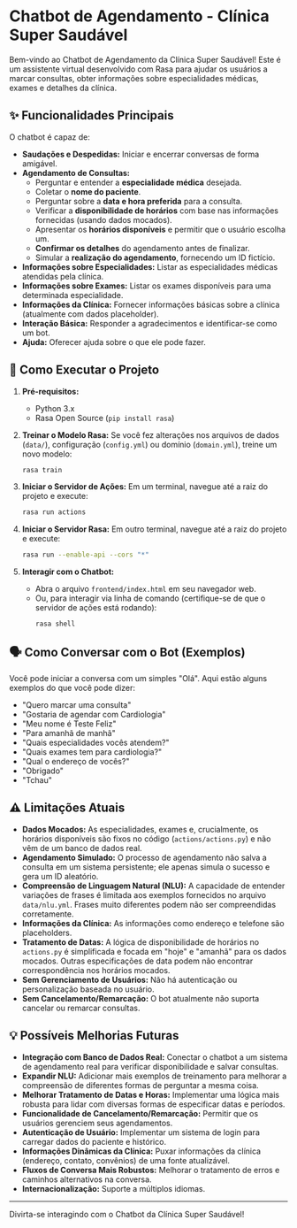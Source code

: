 # Chatbot de Agendamento - Clínica Super Saudável

Bem-vindo ao Chatbot de Agendamento da Clínica Super Saudável! Este é um assistente virtual desenvolvido com Rasa para ajudar os usuários a marcar consultas, obter informações sobre especialidades médicas, exames e detalhes da clínica.

## ✨ Funcionalidades Principais

O chatbot é capaz de:

* **Saudações e Despedidas:** Iniciar e encerrar conversas de forma amigável.
* **Agendamento de Consultas:**
    * Perguntar e entender a **especialidade médica** desejada.
    * Coletar o **nome do paciente**.
    * Perguntar sobre a **data e hora preferida** para a consulta.
    * Verificar a **disponibilidade de horários** com base nas informações fornecidas (usando dados mocados).
    * Apresentar os **horários disponíveis** e permitir que o usuário escolha um.
    * **Confirmar os detalhes** do agendamento antes de finalizar.
    * Simular a **realização do agendamento**, fornecendo um ID fictício.
* **Informações sobre Especialidades:** Listar as especialidades médicas atendidas pela clínica.
* **Informações sobre Exames:** Listar os exames disponíveis para uma determinada especialidade.
* **Informações da Clínica:** Fornecer informações básicas sobre a clínica (atualmente com dados placeholder).
* **Interação Básica:** Responder a agradecimentos e identificar-se como um bot.
* **Ajuda:** Oferecer ajuda sobre o que ele pode fazer.

## 🚀 Como Executar o Projeto

1.  **Pré-requisitos:**
    * Python 3.x
    * Rasa Open Source (`pip install rasa`)

2.  **Treinar o Modelo Rasa:**
    Se você fez alterações nos arquivos de dados (`data/`), configuração (`config.yml`) ou domínio (`domain.yml`), treine um novo modelo:
    ```bash
    rasa train
    ```

3.  **Iniciar o Servidor de Ações:**
    Em um terminal, navegue até a raiz do projeto e execute:
    ```bash
    rasa run actions
    ```

4.  **Iniciar o Servidor Rasa:**
    Em outro terminal, navegue até a raiz do projeto e execute:
    ```bash
    rasa run --enable-api --cors "*"
    ```

5.  **Interagir com o Chatbot:**
    * Abra o arquivo `frontend/index.html` em seu navegador web.
    * Ou, para interagir via linha de comando (certifique-se de que o servidor de ações está rodando):
        ```bash
        rasa shell
        ```

## 🗣️ Como Conversar com o Bot (Exemplos)

Você pode iniciar a conversa com um simples "Olá". Aqui estão alguns exemplos do que você pode dizer:

* "Quero marcar uma consulta"
* "Gostaria de agendar com Cardiologia"
* "Meu nome é Teste Feliz"
* "Para amanhã de manhã"
* "Quais especialidades vocês atendem?"
* "Quais exames tem para cardiologia?"
* "Qual o endereço de vocês?"
* "Obrigado"
* "Tchau"

## ⚠️ Limitações Atuais

* **Dados Mocados:** As especialidades, exames e, crucialmente, os horários disponíveis são fixos no código (`actions/actions.py`) e não vêm de um banco de dados real.
* **Agendamento Simulado:** O processo de agendamento não salva a consulta em um sistema persistente; ele apenas simula o sucesso e gera um ID aleatório.
* **Compreensão de Linguagem Natural (NLU):** A capacidade de entender variações de frases é limitada aos exemplos fornecidos no arquivo `data/nlu.yml`. Frases muito diferentes podem não ser compreendidas corretamente.
* **Informações da Clínica:** As informações como endereço e telefone são placeholders.
* **Tratamento de Datas:** A lógica de disponibilidade de horários no `actions.py` é simplificada e focada em "hoje" e "amanhã" para os dados mocados. Outras especificações de data podem não encontrar correspondência nos horários mocados.
* **Sem Gerenciamento de Usuários:** Não há autenticação ou personalização baseada no usuário.
* **Sem Cancelamento/Remarcação:** O bot atualmente não suporta cancelar ou remarcar consultas.

## 💡 Possíveis Melhorias Futuras

* **Integração com Banco de Dados Real:** Conectar o chatbot a um sistema de agendamento real para verificar disponibilidade e salvar consultas.
* **Expandir NLU:** Adicionar mais exemplos de treinamento para melhorar a compreensão de diferentes formas de perguntar a mesma coisa.
* **Melhorar Tratamento de Datas e Horas:** Implementar uma lógica mais robusta para lidar com diversas formas de especificar datas e períodos.
* **Funcionalidade de Cancelamento/Remarcação:** Permitir que os usuários gerenciem seus agendamentos.
* **Autenticação de Usuário:** Implementar um sistema de login para carregar dados do paciente e histórico.
* **Informações Dinâmicas da Clínica:** Puxar informações da clínica (endereço, contato, convênios) de uma fonte atualizável.
* **Fluxos de Conversa Mais Robustos:** Melhorar o tratamento de erros e caminhos alternativos na conversa.
* **Internacionalização:** Suporte a múltiplos idiomas.

---

Divirta-se interagindo com o Chatbot da Clínica Super Saudável!